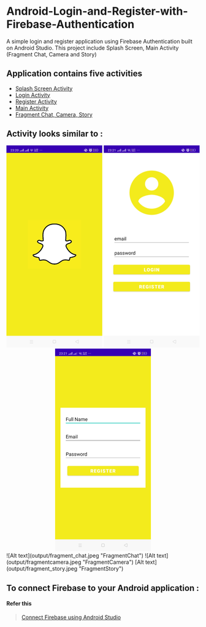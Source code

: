 # Android-Login-and-Register-with-Firebase-Authentication

A simple login and register application using Firebase Authentication built on Android Studio. 
This project include Splash Screen, Main Activity (Fragment Chat, Camera and Story)

## Application contains five activities

 - [Splash Screen Activity](https://github.com/imperiaprestise/Android-Login-and-Register-with-Firebase-Authentication/blob/main/app/src/main/java/ac/id/unri/appchat/SplashScreenn.java)
 - [Login Activity](https://github.com/imperiaprestise/Android-Login-and-Register-with-Firebase-Authentication/blob/main/app/src/main/java/ac/id/unri/appchat/LoginScreen.java)
 - [Register Activity](https://github.com/imperiaprestise/Android-Login-and-Register-with-Firebase-Authentication/blob/main/app/src/main/java/ac/id/unri/appchat/SplashScreenn.java)
  - [Main Activity](https://github.com/imperiaprestise/Android-Login-and-Register-with-Firebase-Authentication/blob/main/app/src/main/java/ac/id/unri/appchat/MainActivity.java)
 - [Fragment Chat, Camera, Story](https://bulldogjob.com/news/449-how-to-write-a-good-readme-for-your-github-project)

## Activity looks similar to : 
<div align="center">
    <img src="output/splashscreen.jpeg" width="250"/>
    <img src="output/loginscreen.jpeg" width="250"/>
    <img src="output/registerscreen.jpeg" width="250"/>
</div>
![Alt text](output/fragment_chat.jpeg "FragmentChat")
![Alt text](output/fragmentcamera.jpeg "FragmentCamera")
[Alt text](output/fragment_story.jpeg "FragmentStory")

## To connect Firebase to your Android application :
#### Refer this
> [Connect Firebase using Android Studio](https://firebase.google.com/docs/android/setup)


